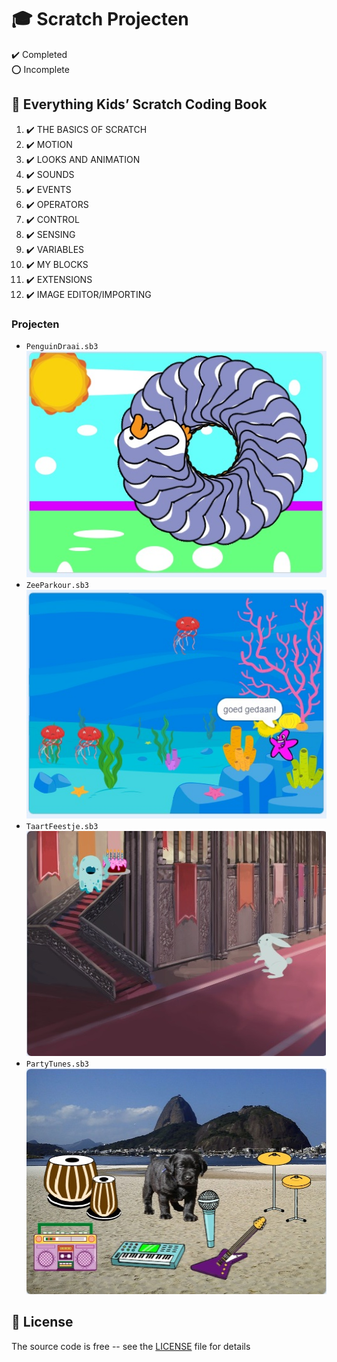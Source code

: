 # :mortar_board: Scratch Projecten

:heavy_check_mark: Completed  
:o: Incomplete

## :beginner: Everything Kids’ Scratch Coding Book

1. :heavy_check_mark: THE BASICS OF SCRATCH
2. :heavy_check_mark: MOTION
3. :heavy_check_mark: LOOKS AND ANIMATION
4. :heavy_check_mark: SOUNDS
5. :heavy_check_mark: EVENTS
6. :heavy_check_mark: OPERATORS
7. :heavy_check_mark: CONTROL
8. :heavy_check_mark: SENSING
9. :heavy_check_mark: VARIABLES
10. :heavy_check_mark: MY BLOCKS
11. :heavy_check_mark: EXTENSIONS
12. :heavy_check_mark: IMAGE EDITOR/IMPORTING

### Projecten

- `PenguinDraai.sb3`  
  ![PenguinDraai](images/Penguin.jpg)
- `ZeeParkour.sb3`  
  ![ZeeParkour](images/ZeeParkour.jpg)
- `TaartFeestje.sb3`  
  ![TaartFeestje](images/HaasTartFeestje.jpg)
- `PartyTunes.sb3`  
  ![PartyTunes](images/PartyTunes.jpg)

## :page_with_curl: License

The source code is free -- see the [LICENSE](LICENSE) file for details
